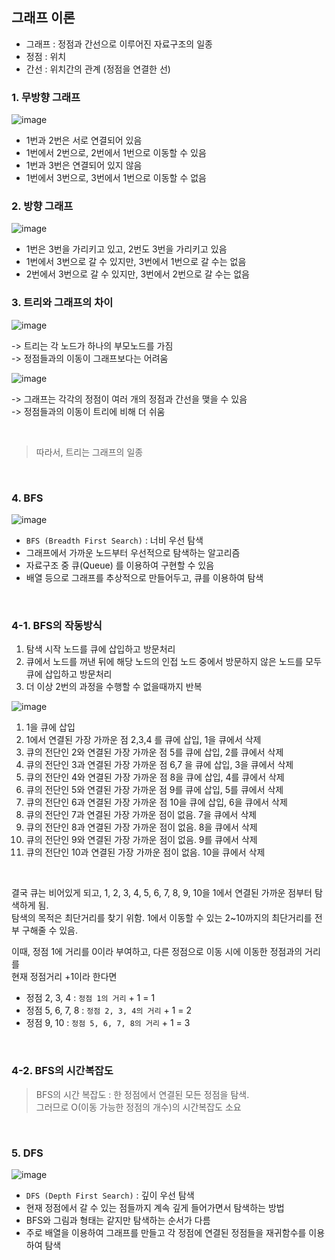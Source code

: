 ## 그래프 이론
- 그래프 : 정점과 간선으로 이루어진 자료구조의 일종
- 정점 : 위치
- 간선 : 위치간의 관계 (정점을 연결한 선)

### 1. 무방향 그래프
![image](https://user-images.githubusercontent.com/87354210/220234099-8013ae89-c0ec-4f31-b4a0-473905987e1c.png)

- 1번과 2번은 서로 연결되어 있음
- 1번에서 2번으로, 2번에서 1번으로 이동할 수 있음
- 1번과 3번은 연결되어 있지 않음
- 1번에서 3번으로, 3번에서 1번으로 이동할 수 없음

### 2. 방향 그래프
![image](https://user-images.githubusercontent.com/87354210/220234282-6567ef86-7549-47e1-b88b-4b38e0df93a9.png)

- 1번은 3번을 가리키고 있고, 2번도 3번을 가리키고 있음
- 1번에서 3번으로 갈 수 있지만, 3번에서 1번으로 갈 수는 없음
- 2번에서 3번으로 갈 수 있지만, 3번에서 2번으로 갈 수는 없음

### 3. 트리와 그래프의 차이

![image](https://user-images.githubusercontent.com/87354210/220234612-1eae9b37-26c4-4d3e-be06-99282a71aeaa.png)

-> 트리는 각 노드가 하나의 부모노드를 가짐  
-> 정점들과의 이동이 그래프보다는 어려움

![image](https://user-images.githubusercontent.com/87354210/220234642-e5f135e6-f499-46de-80ff-d2ddd7f27860.png)

-> 그래프는 각각의 정점이 여러 개의 정점과 간선을 맺을 수 있음  
-> 정점들과의 이동이 트리에 비해 더 쉬움

<br>

> 따라서, 트리는 그래프의 일종

<br>

### 4. BFS

![image](https://user-images.githubusercontent.com/87354210/220269314-aef6663c-b7f3-4a85-9ce2-751fa5863f92.png)


- `BFS (Breadth First Search)` : 너비 우선 탐색
- 그래프에서 가까운 노드부터 우선적으로 탐색하는 알고리즘
- 자료구조 중 큐(Queue) 를 이용하여 구현할 수 있음
- 배열 등으로 그래프를 추상적으로 만들어두고, 큐를 이용하여 탐색

<br>

### 4-1. BFS의 작동방식
1. 탐색 시작 노드를 큐에 삽입하고 방문처리
2. 큐에서 노드를 꺼낸 뒤에 해당 노드의 인접 노드 중에서 방문하지 않은 노드를 모두 큐에 삽입하고 방문처리
3. 더 이상 2번의 과정을 수행할 수 없을때까지 반복

![image](https://user-images.githubusercontent.com/87354210/220262516-438a6184-4017-438d-81d0-7afc4495bf72.png)


1) 1을 큐에 삽입
2) 1에서 연결된 가장 가까운 점 2,3,4 를 큐에 삽입, 1을 큐에서 삭제
3) 큐의 전단인 2와 연결된 가장 가까운 점 5를 큐에 삽입, 2를 큐에서 삭제
4) 큐의 전단인 3과 연결된 가장 가까운 점 6,7 을 큐에 삽입, 3을 큐에서 삭제
5) 큐의 전단인 4와 연결된 가장 가까운 점 8을 큐에 삽입, 4를 큐에서 삭제
6) 큐의 전단인 5와 연결된 가장 가까운 점 9를 큐에 삽입, 5를 큐에서 삭제
7) 큐의 전단인 6과 연결된 가장 가까운 점 10을 큐에 삽입, 6을 큐에서 삭제
8) 큐의 전단인 7과 연결된 가장 가까운 점이 없음. 7을 큐에서 삭제
9) 큐의 전단인 8과 연결된 가장 가까운 점이 없음. 8을 큐에서 삭제
10) 큐의 전단인 9와 연결된 가장 가까운 점이 없음. 9를 큐에서 삭제
11) 큐의 전단인 10과 연결된 가장 가까운 점이 없음. 10을 큐에서 삭제

<br>

결국 큐는 비어있게 되고, 1, 2, 3, 4, 5, 6, 7, 8, 9, 10을 1에서 연결된 가까운 점부터 탐색하게 됨.  
탐색의 목적은 최단거리를 찾기 위함. 1에서 이동할 수 있는 2~10까지의 최단거리를 전부 구해줄 수 있음.

이때, 정점 1에 거리를 0이라 부여하고, 다른 정점으로 이동 시에 이동한 정점과의 거리를  
현재 정점거리 +1이라 한다면

- 정점 2, 3, 4 : `정점 1의 거리` + 1 = 1
- 정점 5, 6, 7, 8 : `정점 2, 3, 4의 거리` + 1 = 2
- 정점 9, 10 : `정점 5, 6, 7, 8의 거리` + 1 = 3

<br>

### 4-2. BFS의 시간복잡도
> BFS의 시간 복잡도 : 한 정점에서 연결된 모든 정점을 탐색.   
> 그러므로 O(이동 가능한 정점의 개수)의 시간복잡도 소요

<br>

### 5. DFS 
![image](https://user-images.githubusercontent.com/87354210/220269391-2d076ba5-dae5-4055-8f36-30e4301c8142.png)

- `DFS (Depth First Search)` : 깊이 우선 탐색
- 현재 정점에서 갈 수 있는 점들까지 계속 깊게 들어가면서 탐색하는 방법
- BFS와 그림과 형태는 같지만 탐색하는 순서가 다름
- 주로 배열을 이용하여 그래프를 만들고 각 정점에 연결된 정점들을 재귀함수를 이용하여 탐색


